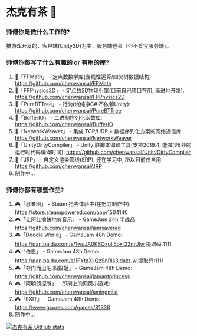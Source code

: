 # 杰克有茶 👋

### 师傅你是做什么工作的?  
搞游戏开发的，客户端(Unity3D)为主，服务端也会（但不爱写服务端）。  

### 师傅你都写了什么有趣的 or 有用的库?  
1. 🔨「FPMath」 - 定点数数学库(含线性运算/四叉树数据结构): https://github.com/chenwansal/FPMath  
2. 🔨「FPPhysics2D」 - 定点数2D物理引擎(目前自己项目在用, 渐进地开发): https://github.com/chenwansal/FPPhysics2D  
3. 🔨「PureBTTree」 - 行为树(纯净C# 不依赖Unity): https://github.com/chenwansal/PureBTTree  
4. 🔨「BufferIO」 - 二进制序列化函数库: https://github.com/chenwansal/BufferIO  
5. 🔨「NetworkWeaver」 - 集成 TCP/UDP + 数据序列化方案的网络通信库: https://github.com/chenwansal/NetworkWeaver  
6. 🔨「UnityDirtyCompiler」 - Unity 脏脚本编译工具(支持2019.4, 能减少8秒的运行时代码编译时间): https://github.com/chenwansal/UnityDirtyCompiler  
7. 🔨「JRP」 - 自定义渲染管线(SRP), 还在学习中, 所以目前仅自用: https://github.com/chenwansal/JRP  
8. 制作中...  

### 师傅你都有哪些作品?
1. 🎮「忍者明」 - Steam 抢先体验中(在努力制作中): https://store.steampowered.com/app/1504140  
2. 🎮「让阿红愉快地听音乐」 - GameJam 24h 半成品: https://github.com/chenwansal/jamsavered  
3. 🎮「Doodle World」 - GameJam 48h Demo: https://pan.baidu.com/s/1wuJA0KSOxpIl5oxr22mUlw 提取码:1111  
4. 🎮「伯恩」 - GameJam 48h Demo: https://pan.baidu.com/s/1FYtqXjiQzSnRis3idazt-w 提取码:1111
5. 🎮「夺门而出吧!蚂蚁姬」 - GameJam 48h Demo: https://github.com/chenwansal/jamantprincess  
6. 🎮「阿明侦探所」 - 即刻上的网页小游戏: https://github.com/chenwansal/amingmist  
7. 🎮「EXIT」 - GameJam 48h Demo: https://www.gcores.com/games/81338  
8. 制作中...  

[![杰克有茶 GitHub stats](https://github-readme-stats.vercel.app/api?username=chenwansal)](https://github.com/anuraghazra/github-readme-stats)
